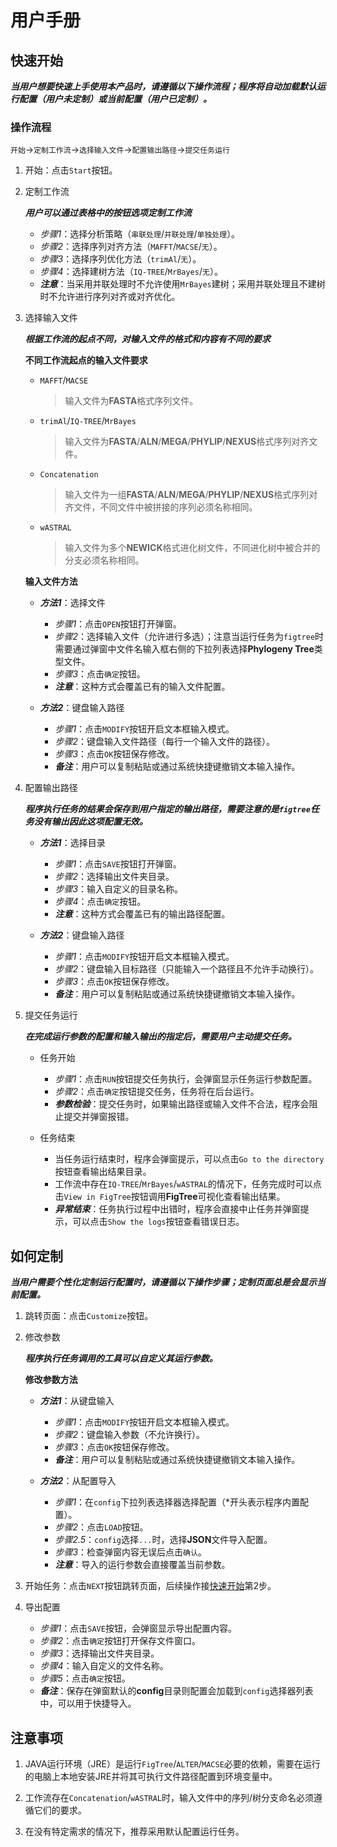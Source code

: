 # 用户手册

## 快速开始

***当用户想要快速上手使用本产品时，请遵循以下操作流程；程序将自动加载默认运行配置（用户未定制）或当前配置（用户已定制）。***

### 操作流程

`开始`→`定制工作流`→`选择输入文件`→`配置输出路径`→`提交任务运行`

1. 开始：点击`Start`按钮。

2. 定制工作流

    ***用户可以通过表格中的按钮选项定制工作流***

    + *步骤1*：选择分析策略（`串联处理`/`并联处理`/`单独处理`）。
    + *步骤2*：选择序列对齐方法（`MAFFT`/`MACSE`/`无`）。
    + *步骤3*：选择序列优化方法（`trimAl`/`无`）。
    + *步骤4*：选择建树方法（`IQ-TREE`/`MrBayes`/`无`）。
    + ***注意***：当采用并联处理时不允许使用`MrBayes`建树；采用并联处理且不建树时不允许进行序列对齐或对齐优化。

3. 选择输入文件

    ***根据工作流的起点不同，对输入文件的格式和内容有不同的要求***

    **不同工作流起点的输入文件要求**

    + `MAFFT`/`MACSE`

      >输入文件为**FASTA**格式序列文件。

    + `trimAl`/`IQ-TREE`/`MrBayes`

      >输入文件为**FASTA**/**ALN**/**MEGA**/**PHYLIP**/**NEXUS**格式序列对齐文件。

    + `Concatenation`

      >输入文件为一组**FASTA**/**ALN**/**MEGA**/**PHYLIP**/**NEXUS**格式序列对齐文件，不同文件中被拼接的序列必须名称相同。

    + `wASTRAL`

      >输入文件为多个**NEWICK**格式进化树文件，不同进化树中被合并的分支必须名称相同。

    **输入文件方法**

    + ***方法1***：选择文件
      + *步骤1*：点击`OPEN`按钮打开弹窗。
      + *步骤2*：选择输入文件（允许进行多选）；注意当运行任务为`figtree`时需要通过弹窗中文件名输入框右侧的下拉列表选择**Phylogeny Tree**类型文件。
      + *步骤3*：点击`确定`按钮。
      + ***注意***：这种方式会覆盖已有的输入文件配置。

    + ***方法2***：键盘输入路径
      + *步骤1*：点击`MODIFY`按钮开启文本框输入模式。
      + *步骤2*：键盘输入文件路径（每行一个输入文件的路径）。
      + *步骤3*：点击`OK`按钮保存修改。
      + ***备注***：用户可以复制粘贴或通过系统快捷键撤销文本输入操作。

4. 配置输出路径

    ***程序执行任务的结果会保存到用户指定的输出路径，需要注意的是`figtree`任务没有输出因此这项配置无效。***

    + ***方法1***：选择目录
      + *步骤1*：点击`SAVE`按钮打开弹窗。
      + *步骤2*：选择输出文件夹目录。
      + *步骤3*：输入自定义的目录名称。
      + *步骤4*：点击`确定`按钮。
      + ***注意***：这种方式会覆盖已有的输出路径配置。

    + ***方法2***：键盘输入路径
      + *步骤1*：点击`MODIFY`按钮开启文本框输入模式。
      + *步骤2*：键盘输入目标路径（只能输入一个路径且不允许手动换行）。
      + *步骤3*：点击`OK`按钮保存修改。
      + ***备注***：用户可以复制粘贴或通过系统快捷键撤销文本输入操作。

5. 提交任务运行

    ***在完成运行参数的配置和输入输出的指定后，需要用户主动提交任务。***

    + 任务开始
      + *步骤1*：点击`RUN`按钮提交任务执行，会弹窗显示任务运行参数配置。
      + *步骤2*：点击`确定`按钮提交任务，任务将在后台运行。
      + ***参数检验***：提交任务时，如果输出路径或输入文件不合法，程序会阻止提交并弹窗报错。

    + 任务结束
      + 当任务运行结束时，程序会弹窗提示，可以点击`Go to the directory`按钮查看输出结果目录。
      + 工作流中存在`IQ-TREE`/`MrBayes`/`wASTRAL`的情况下，任务完成时可以点击`View in FigTree`按钮调用**FigTree**可视化查看输出结果。
      + ***异常结束***：任务执行过程中出错时，程序会直接中止任务并弹窗提示，可以点击`Show the logs`按钮查看错误日志。

## 如何定制

***当用户需要个性化定制运行配置时，请遵循以下操作步骤；定制页面总是会显示当前配置。***

1. 跳转页面：点击`Customize`按钮。

2. 修改参数

    ***程序执行任务调用的工具可以自定义其运行参数。***

    **修改参数方法**

    + ***方法1***：从键盘输入
      + *步骤1*：点击`MODIFY`按钮开启文本框输入模式。
      + *步骤2*：键盘输入参数（不允许换行）。
      + *步骤3*：点击`OK`按钮保存修改。
      + ***备注***：用户可以复制粘贴或通过系统快捷键撤销文本输入操作。

    + ***方法2***：从配置导入
      + *步骤1*：在`config`下拉列表选择器选择配置（*开头表示程序内置配置）。
      + *步骤2*：点击`LOAD`按钮。
      + *步骤2.5*：`config`选择`...`时，选择**JSON**文件导入配置。
      + *步骤3*：检查弹窗内容无误后点击`确认`。
      + ***注意***：导入的运行参数会直接覆盖当前参数。

3. 开始任务：点击`NEXT`按钮跳转页面，后续操作接[快速开始](#快速开始)第2步。

4. 导出配置
    + *步骤1*：点击`SAVE`按钮，会弹窗显示导出配置内容。
    + *步骤2*：点击`确定`按钮打开保存文件窗口。
    + *步骤3*：选择输出文件夹目录。
    + *步骤4*：输入自定义的文件名称。
    + *步骤5*：点击`确定`按钮。
    + ***备注***：保存在弹窗默认的**config**目录则配置会加载到`config`选择器列表中，可以用于快捷导入。

## 注意事项

1. JAVA运行环境（JRE）是运行`FigTree`/`ALTER`/`MACSE`必要的依赖，需要在运行的电脑上本地安装JRE并将其可执行文件路径配置到环境变量中。

2. 工作流存在`Concatenation`/`wASTRAL`时，输入文件中的序列/树分支命名必须遵循它们的要求。

3. 在没有特定需求的情况下，推荐采用默认配置运行任务。
